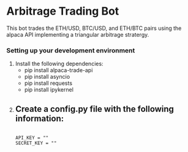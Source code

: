 # Arbitrage Trading Bot

This bot trades the ETH/USD, BTC/USD, and ETH/BTC pairs using the alpaca API implementing a triangular arbitrage stratergy. 

### Setting up your development environment
1. Install the following dependencies:
    - pip install alpaca-trade-api
    - pip install asyncio
    - pip install requests
    - pip install ipykernel
2. Create a config.py file with the following information:
    -  
    ```
    
    API_KEY = ""
    SECRET_KEY = ""
    
    ```
